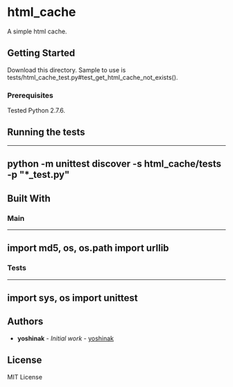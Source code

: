 # html_cache

A simple html cache.

## Getting Started

Download this directory.
Sample to use is tests/html_cache_test.py#test_get_html_cache_not_exists().

### Prerequisites

Tested Python 2.7.6.

## Running the tests

---
python -m unittest discover -s html_cache/tests -p "*_test.py"
---

## Built With
### Main
---
import md5, os, os.path
import urllib
---
### Tests
---
import sys, os
import unittest
---

## Authors

* **yoshinak** - *Initial work* - [yoshinak](https://github.com/yoshinak)

## License

MIT License

